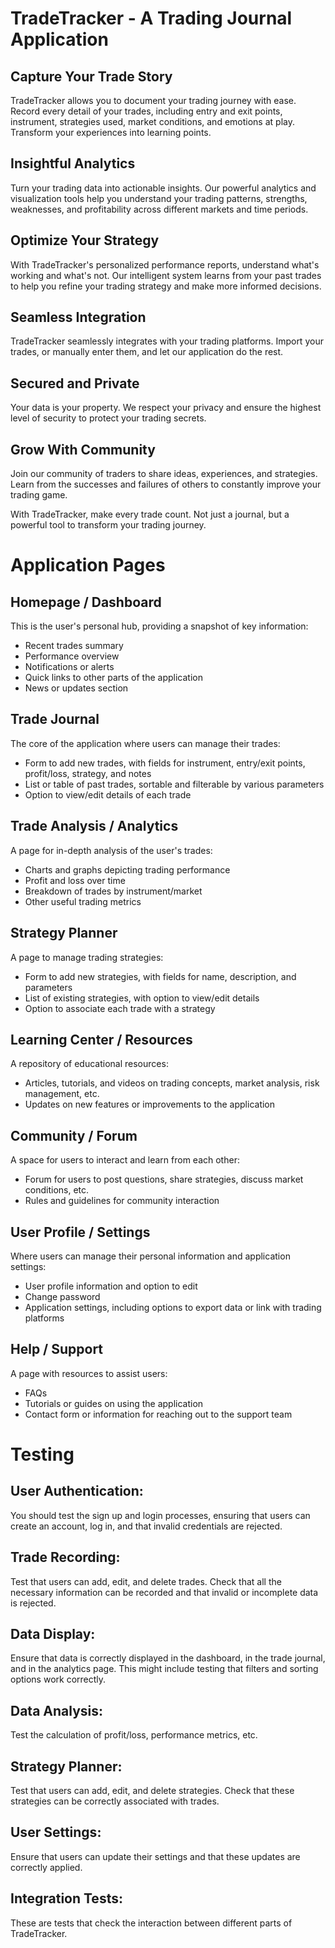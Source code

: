# TradeTracker - A Trading Journal Application

## Capture Your Trade Story

TradeTracker allows you to document your trading journey with ease. Record every detail of your trades, including entry and exit points, instrument, strategies used, market conditions, and emotions at play. Transform your experiences into learning points.

## Insightful Analytics

Turn your trading data into actionable insights. Our powerful analytics and visualization tools help you understand your trading patterns, strengths, weaknesses, and profitability across different markets and time periods.

## Optimize Your Strategy

With TradeTracker's personalized performance reports, understand what's working and what's not. Our intelligent system learns from your past trades to help you refine your trading strategy and make more informed decisions.

## Seamless Integration

TradeTracker seamlessly integrates with your trading platforms. Import your trades, or manually enter them, and let our application do the rest.

## Secured and Private

Your data is your property. We respect your privacy and ensure the highest level of security to protect your trading secrets.

## Grow With Community

Join our community of traders to share ideas, experiences, and strategies. Learn from the successes and failures of others to constantly improve your trading game.

With TradeTracker, make every trade count. Not just a journal, but a powerful tool to transform your trading journey.

# Application Pages

## Homepage / Dashboard

This is the user's personal hub, providing a snapshot of key information:

- Recent trades summary
- Performance overview
- Notifications or alerts
- Quick links to other parts of the application
- News or updates section

## Trade Journal

The core of the application where users can manage their trades:

- Form to add new trades, with fields for instrument, entry/exit points, profit/loss, strategy, and notes
- List or table of past trades, sortable and filterable by various parameters
- Option to view/edit details of each trade

## Trade Analysis / Analytics

A page for in-depth analysis of the user's trades:

- Charts and graphs depicting trading performance
- Profit and loss over time
- Breakdown of trades by instrument/market
- Other useful trading metrics

## Strategy Planner

A page to manage trading strategies:

- Form to add new strategies, with fields for name, description, and parameters
- List of existing strategies, with option to view/edit details
- Option to associate each trade with a strategy

## Learning Center / Resources

A repository of educational resources:

- Articles, tutorials, and videos on trading concepts, market analysis, risk management, etc.
- Updates on new features or improvements to the application

## Community / Forum

A space for users to interact and learn from each other:

- Forum for users to post questions, share strategies, discuss market conditions, etc.
- Rules and guidelines for community interaction

## User Profile / Settings

Where users can manage their personal information and application settings:

- User profile information and option to edit
- Change password
- Application settings, including options to export data or link with trading platforms

## Help / Support

A page with resources to assist users:

- FAQs
- Tutorials or guides on using the application
- Contact form or information for reaching out to the support team

# Testing

## User Authentication:

You should test the sign up and login processes, ensuring that users can create an account, log in, and that invalid credentials are rejected.

## Trade Recording:

Test that users can add, edit, and delete trades. Check that all the necessary information can be recorded and that invalid or incomplete data is rejected.

## Data Display:

Ensure that data is correctly displayed in the dashboard, in the trade journal, and in the analytics page. This might include testing that filters and sorting options work correctly.

## Data Analysis:

Test the calculation of profit/loss, performance metrics, etc.

## Strategy Planner:

Test that users can add, edit, and delete strategies. Check that these strategies can be correctly associated with trades.

## User Settings:

Ensure that users can update their settings and that these updates are correctly applied.

## Integration Tests:

These are tests that check the interaction between different parts of TradeTracker.
